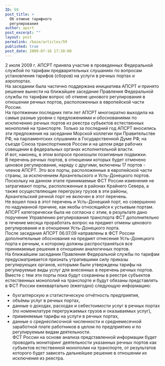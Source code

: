 ```yaml
---
ID: 59
post_title: >
  Об отмене тарифного
  регулирования
author: apsrt
post_excerpt: ""
layout: post
permalink: /base/articles/59
published: true
post_date: 2009-07-16 17:38:00
---
```

2 июля 2009 г. АПСРТ приняла участие в проведенных  Федеральной службой по тарифам предварительных слушаниях по вопросам установления тарифов (сборов) на услуги в речных портах и аэропортах.<br />
На заседании была частично поддержана инициатива АПСРТ и принято решение вынести на ближайшее заседание Правления Федеральной службы по тарифам вопрос об отмене ценового регулирования в отношении  речных портов, расположенных в европейской части России.<br />
На протяжении последних пяти лет АПСРТ многократно выходила на самые разные уровни с предложениями и обоснованиями по исключению речных портов из реестра субъектов естественных монополий на транспорте. Только за последний год АПСРТ вносились эти предложения на заседании Морской коллегии при Правительстве РФ, на парламентских слушаниях в Государственной Думе РФ, на съезде Союза транспортников России и на целом ряде рабочих совещании в федеральных органах исполнительной власти.<br />
И вот, наконец, в этом вопросе произошли позитивные подвижки. <br />
В перечень речных портов, в отношении которых будет отменено ценовое регулирование, наряду с другими, включены 17 портов - членов АПСРТ. Это все  порты, расположенные в европейской части страны, за исключением Архангельского и Усть-Донецкого портов.<br />
Поскольку на данном этапе принимаемые ФСТ России изменения не затрагивают порты, расположенные в районах Крайнего Севера, а также осуществляющие перегрузку грузов в эти районы,  Архангельский речной порт не включен в этот перечень.<br />
 Не вошел пока в этот перечень и Усть-Донецкий порт, но совершенно по надуманной причине,  как якобы относящийся к устьевым  портам. АПСРТ категорически была не согласна с этим, в результате дано поручение Управлению регулирования транспорта ФСТ дополнительно в течение месяца проработать вопрос на предмет отмены  ценового регулирования и в отношении  Усть-Донецкого порта. <br />
После заседания АПСРТ 06.07.09 направлены в ФСТ России дополнительные обоснования на предмет отнесения Усть-Донецкого порта к речным, к которому должны распространяться  все принимаемые решения в отношении  аналогичных портов.<br />
На ближайшем  заседании Правления Федеральной службы по тарифам предусматривается 	признать утратившими силу приказы регулирующих органов, которыми были утверждены тарифы на регулируемые виды услуг для внесенных в перечень речных портов.<br />
Вместе с тем  эти порты пока будут сохранены   в   реестре   субъектов   естественных монополий на транспорте и будут  обязаны  представлять в ФСТ России ежеквартально (ежегодно) следующую информацию:<br />
- бухгалтерскую и статистическую отчётность предприятия,<br />
- объёмы услуг в речных портах,<br />
- данные о доходах, расходах и себестоимости услуг в речных портах (по номенклатуре перегружаемых грузов и оказываемых услуг),<br />
- применяемые тарифы на услуги в речных портах,<br />
- данные о среднесписочной численности и среднемесячной заработной плате работников в целом по предприятию и по регулируемым видам деятельности.<br />
          ФСТ России на основе анализа представленной информации будет проводить мониторинг деятельности указанных речных портов как субъектов естественной монополии на транспорте, от результатов которого будет зависеть дальнейшее решение в отношении  их исключения  из реестра.